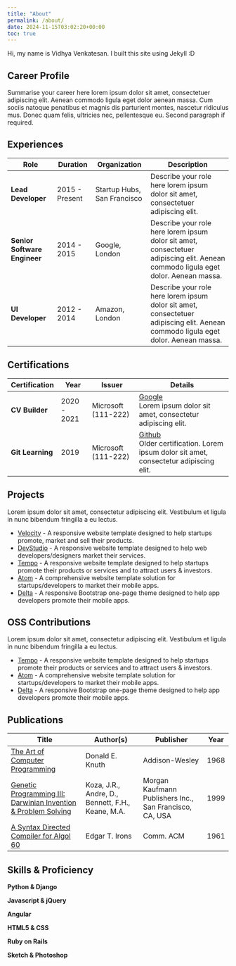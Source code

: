 ```yaml
---
title: "About"
permalink: /about/
date: 2024-11-15T03:02:20+00:00
toc: true
---
```


Hi, my name is Vidhya Venkatesan. I built this site using Jekyll :D

Career Profile
--------------

Summarise your career here lorem ipsum dolor sit amet, consectetuer adipiscing elit.  Aenean commodo ligula eget dolor aenean massa. Cum sociis natoque penatibus et magnis dis parturient montes, nascetur ridiculus mus. Donec quam felis, ultricies nec, pellentesque eu. Second paragraph if required.

Experiences
-----------

| Role                   | Duration       | Organization             | Description                                                                                  |
|------------------------|----------------|--------------------------|----------------------------------------------------------------------------------------------|
| **Lead Developer**     | 2015 - Present| Startup Hubs, San Francisco | Describe your role here lorem ipsum dolor sit amet, consectetuer adipiscing elit. |
| **Senior Software Engineer** | 2014 - 2015 | Google, London          | Describe your role here lorem ipsum dolor sit amet, consectetuer adipiscing elit. Aenean commodo ligula eget dolor. Aenean massa. |
| **UI Developer**       | 2012 - 2014   | Amazon, London           | Describe your role here lorem ipsum dolor sit amet, consectetuer adipiscing elit. Aenean commodo ligula eget dolor. Aenean massa.  |

Certifications
--------------

| Certification        | Year       | Issuer       | Details                                                                                     |
|----------------------|------------|--------------|--------------------------------------------------------------------------------------------|
| **CV Builder**       | 2020 - 2021 | Microsoft (111-222) | [Google](//www.google.com) <br> Lorem ipsum dolor sit amet, consectetur adipiscing elit.  |
| **Git Learning**     | 2019        | Microsoft (111-222) | [Github](//www.github.com) <br> Older certification. Lorem ipsum dolor sit amet, consectetur adipiscing elit. |

Projects
--------

Lorem ipsum dolor sit amet, consectetur adipiscing elit. Vestibulum et ligula in nunc bibendum fringilla a eu lectus.

- [Velocity](#hook) - A responsive website template designed to help startups promote, market and sell their products.
- [DevStudio](#) - A responsive website template designed to help web developers/designers market their services.
- [Tempo](#) - A responsive website template designed to help startups promote their products or services and to attract users & investors.
- [Atom](#) - A comprehensive website template solution for startups/developers to market their mobile apps.
- [Delta](#) - A responsive Bootstrap one-page theme designed to help app developers promote their mobile apps.

OSS Contributions
-----------------

Lorem ipsum dolor sit amet, consectetur adipiscing elit. Vestibulum et ligula in nunc bibendum fringilla a eu lectus.

- [Tempo](#) - A responsive website template designed to help startups promote their products or services and to attract users & investors.
- [Atom](#) - A comprehensive website template solution for startups/developers to market their mobile apps.
- [Delta](#) - A responsive Bootstrap one-page theme designed to help app developers promote their mobile apps.

Publications
------------

| Title                                                        | Author(s)                            | Publisher                              | Year |
|--------------------------------------------------------------|--------------------------------------|---------------------------------------|------|
| [The Art of Computer Programming](#)                        | Donald E. Knuth                      | Addison-Wesley                        | 1968 |
| [Genetic Programming III: Darwinian Invention & Problem Solving](#) | Koza, J.R., Andre, D., Bennett, F.H., Keane, M.A. | Morgan Kaufmann Publishers Inc., San Francisco, CA, USA | 1999 |
| [A Syntax Directed Compiler for Algol 60](#)                | Edgar T. Irons                       | Comm. ACM                             | 1961 |

Skills & Proficiency
--------------------

**Python & Django**

**Javascript & jQuery**

**Angular**

**HTML5 & CSS**

**Ruby on Rails**

**Sketch & Photoshop**